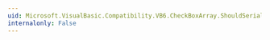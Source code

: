 ```yaml
---
uid: Microsoft.VisualBasic.Compatibility.VB6.CheckBoxArray.ShouldSerializeIndex(System.Windows.Forms.CheckBox)
internalonly: False
---
```

